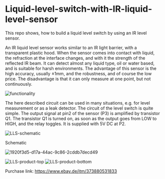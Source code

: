 # Liquid-level-switch-with-IR-liquid-level-sensor
This repo shows, how to build a liquid level switch by using an IR level sensor.

An IR liquid level sensor works similar to an IR light barrier, with a transparent plastic hood. When the sensor comes into contact with liquid, the refraction at the interface changes, and with it the strength of the reflected IR beam. It can detect almost any liquid type, oil or water based, and is suitable for harsh environments.
The advantage of this sensor is the high accuracy, usually ±1mm, and the robustness, and of course the low price. The disadvantage is that it can only measure at one point, but not continuously.

![functionality](https://user-images.githubusercontent.com/13086712/149655507-c1d05e1d-40a1-48ab-b45c-3c87add3886c.jpg)
 
The here described circuit can be used in many situations, e.g. for level measurement or as a leak detector.
The circuit of the level switch is quite simple. The output signal at pin2 of the sensor (P3) is amplified by transistor Q1. The transistor Q1 is turned on, as soon as the output goes from LOW to HIGH, and the relay toggles. It is supplied with 5V DC at P2.

![LLS-schematic](https://user-images.githubusercontent.com/13086712/149655485-fafa1dfe-5db6-492c-a68d-a6d336e9eaad.png)

Schematic

![1920f3d5-d17a-44ac-9c86-2cddb7decd49](https://user-images.githubusercontent.com/13086712/149657597-217ac068-f011-4d92-b168-ad7964de6fa1.jpg)

![LLS-product-top](https://user-images.githubusercontent.com/13086712/149662274-b760297c-3eeb-45d1-8557-06cdb87ac39b.jpg)
![LLS-product-bottom](https://user-images.githubusercontent.com/13086712/149662277-ba850d44-104b-4b9b-a1d0-dd5f523d14ee.jpg)

Purchase link:
https://www.ebay.de/itm/373880531833
